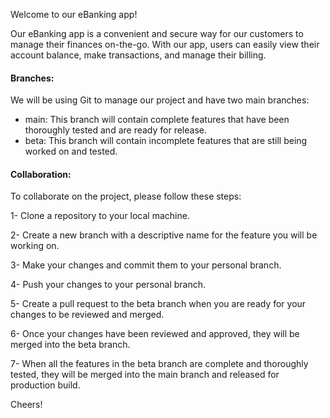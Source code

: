 Welcome to our eBanking app!

Our eBanking app is a convenient and secure way for our customers to manage their finances on-the-go. With our app, users can easily view their account balance, make transactions, and manage their billing.

#### Branches:
We will be using Git to manage our project and have two main branches:

 - main: This branch will contain complete features that have been thoroughly tested and are ready for release.
 - beta: This branch will contain incomplete features that are still being worked on and tested.

#### Collaboration:
To collaborate on the project, please follow these steps:

 1- Clone a repository to your local machine.

 2- Create a new branch with a descriptive name for the feature you will be working on.
 
 3- Make your changes and commit them to your personal branch.

 4- Push your changes to your personal branch.

 5- Create a pull request to the beta branch when you are ready for your changes to be reviewed and merged.

 6- Once your changes have been reviewed and approved, they will be merged into the beta branch.

 7- When all the features in the beta branch are complete and thoroughly tested, they will be merged into the main branch and released for production build.

Cheers!
 
